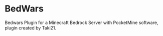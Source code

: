 # BedWars
Bedwars Plugin for a Minecraft Bedrock Server with PocketMine software, plugin created by Taki21.
